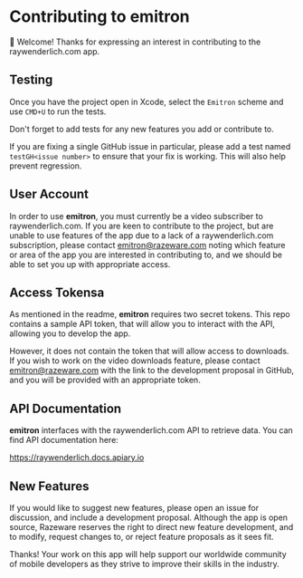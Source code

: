 # Contributing to emitron

👋 Welcome! Thanks for expressing an interest in contributing to the raywenderlich.com app.

## Testing

Once you have the project open in Xcode, select the `Emitron` scheme and use `CMD+U` to run the tests.

Don't forget to add tests for any new features you add or contribute to.

If you are fixing a single GitHub issue in particular, please add a test named `testGH<issue number>` to ensure that your fix is working. This will also help prevent regression.

## User Account

In order to use __emitron__, you must currently be a video subscriber to raywenderlich.com. If you are keen to contribute to the project, but are unable to use features of the app due to a lack of a raywenderlich.com subscription, please contact emitron@razeware.com noting which feature or area of the app you are interested in contributing to, and we should be able to set you up with appropriate access.

## Access Tokensa

As mentioned in the readme, __emitron__ requires two secret tokens. This repo contains a sample API token, that will allow you to interact with the API, allowing you to develop the app.

However, it does not contain the token that will allow access to downloads. If you wish to work on the video downloads feature, please contact emitron@razeware.com with the link to the development proposal in GitHub, and you will be provided with an appropriate token.

## API Documentation

__emitron__ interfaces with the raywenderlich.com API to retrieve data. You can find API documentation here:

https://raywenderlich.docs.apiary.io

## New Features

If you would like to suggest new features, please open an issue for discussion, and include a development proposal. Although the app is open source, Razeware reserves the right to direct new feature development, and to modify, request changes to, or reject feature proposals as it sees fit.

Thanks! Your work on this app will help support our worldwide community of mobile developers as they strive to improve their skills in the industry.
